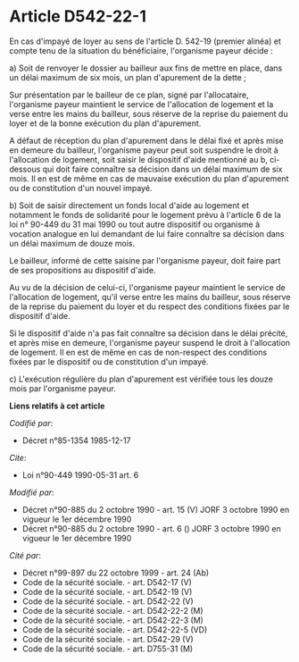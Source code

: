 # Article D542-22-1

En cas d'impayé de loyer au sens de l'article D. 542-19 (premier alinéa) et compte tenu de la situation du bénéficiaire,
l'organisme payeur décide :

a) Soit de renvoyer le dossier au bailleur aux fins de mettre en place, dans un délai maximum de six mois, un plan
d'apurement de la dette ;

Sur présentation par le bailleur de ce plan, signé par l'allocataire, l'organisme payeur maintient le service de l'allocation
de logement et la verse entre les mains du bailleur, sous réserve de la reprise du paiement du loyer et de la bonne exécution
du plan d'apurement.

A défaut de réception du plan d'apurement dans le délai fixé et après mise en demeure du bailleur, l'organisme payeur peut
soit suspendre le droit à l'allocation de logement, soit saisir le dispositif d'aide mentionné au b, ci-dessous qui doit
faire connaître sa décision dans un délai maximum de six mois. Il en est de même en cas de mauvaise exécution du plan
d'apurement ou de constitution d'un nouvel impayé.

b) Soit de saisir directement un fonds local d'aide au logement et notamment le fonds de solidarité pour le logement prévu à
l'article 6 de la loi n° 90-449 du 31 mai 1990 ou tout autre dispositif ou organisme à vocation analogue en lui demandant de
lui faire connaître sa décision dans un délai maximum de douze mois.

Le bailleur, informé de cette saisine par l'organisme payeur, doit faire part de ses propositions au dispositif d'aide.

Au vu de la décision de celui-ci, l'organisme payeur maintient le service de l'allocation de logement, qu'il verse entre les
mains du bailleur, sous réserve de la reprise du paiement du loyer et du respect des conditions fixées par le dispositif
d'aide.

Si le dispositif d'aide n'a pas fait connaître sa décision dans le délai précité, et après mise en demeure, l'organisme
payeur suspend le droit à l'allocation de logement. Il en est de même en cas de non-respect des conditions fixées par le
dispositif ou de constitution d'un impayé.

c) L'exécution régulière du plan d'apurement est vérifiée tous les douze mois par l'organisme payeur.

**Liens relatifs à cet article**

_Codifié par_:

  - Décret n°85-1354 1985-12-17

_Cite_:

  - Loi n°90-449 1990-05-31 art. 6

_Modifié par_:

  - Décret n°90-885 du 2 octobre 1990 - art. 15 (V) JORF 3 octobre 1990 en vigueur le 1er décembre 1990
  - Décret n°90-885 du 2 octobre 1990 - art. 6 () JORF 3 octobre 1990 en vigueur le 1er décembre 1990

_Cité par_:

  - Décret n°99-897 du 22 octobre 1999 - art. 24 (Ab)
  - Code de la sécurité sociale. - art. D542-17 (V)
  - Code de la sécurité sociale. - art. D542-19 (V)
  - Code de la sécurité sociale. - art. D542-22 (V)
  - Code de la sécurité sociale. - art. D542-22-2 (M)
  - Code de la sécurité sociale. - art. D542-22-3 (M)
  - Code de la sécurité sociale. - art. D542-22-5 (VD)
  - Code de la sécurité sociale. - art. D542-29 (V)
  - Code de la sécurité sociale. - art. D755-31 (M)
